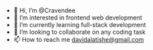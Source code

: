 - 👋 Hi, I’m @Cravendee
- 👀 I’m interested in frontend web development
- 🌱 I’m currently learning full-stack development
- 💞️ I’m looking to collaborate on any coding task
- 📫 How to reach me davidalatishe@gmail.com

<!---
Cravendee/Cravendee is a ✨ special ✨ repository because its `README.md` (this file) appears on your GitHub profile.
You can click the Preview link to take a look at your changes.
--->
